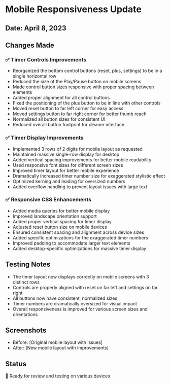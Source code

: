 # Mobile Responsiveness Update

## Date: April 8, 2023

## Changes Made

### ✅ Timer Controls Improvements

- Reorganized the bottom control buttons (reset, plus, settings) to be in a single horizontal row
- Reduced the size of the Play/Pause button on mobile screens
- Made control button sizes responsive with proper spacing between elements
- Added proper alignment for all control buttons
- Fixed the positioning of the plus button to be in line with other controls
- Moved reset button to far left corner for easy access
- Moved settings button to far right corner for better thumb reach
- Normalized all button sizes for consistent UI
- Reduced overall button footprint for cleaner interface

### ✅ Timer Display Improvements

- Implemented 3 rows of 2 digits for mobile layout as requested
- Maintained massive single-row display for desktop
- Added vertical spacing improvements for better mobile readability
- Used responsive font sizes for different screen sizes
- Improved timer layout for better mobile experience
- Dramatically increased timer number size for exaggerated stylistic effect
- Optimized kerning and leading for oversized numbers
- Added overflow handling to prevent layout issues with large text

### ✅ Responsive CSS Enhancements

- Added media queries for better mobile display
- Improved landscape orientation support
- Added proper vertical spacing for timer display
- Adjusted reset button size on mobile devices
- Ensured consistent spacing and alignment across device sizes
- Added specific optimizations for the exaggerated timer numbers
- Improved padding to accommodate larger text elements
- Added desktop-specific optimizations for massive timer display

## Testing Notes

- The timer layout now displays correctly on mobile screens with 3 distinct rows
- Controls are properly aligned with reset on far left and settings on far right
- All buttons now have consistent, normalized sizes
- Timer numbers are dramatically oversized for visual impact
- Overall responsiveness is improved for various screen sizes and orientations

## Screenshots

- Before: [Original mobile layout with issues]
- After: [New mobile layout with improvements]

## Status

🚧 Ready for review and testing on various devices 
